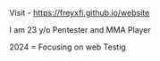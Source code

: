 Visit - https://freyxfi.github.io/website 

I am 23 y/o Pentester and MMA Player 

2024 = Focusing on web Testig 
